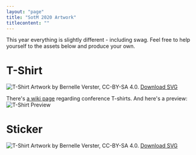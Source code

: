 ```yaml
---
layout: "page"
title: "SotM 2020 Artwork"
titlecontent: ""
---
```



This year everything is slightly different - including swag. Feel free to help
yourself to the assets below and produce your own. 

# T-Shirt 

![T-Shirt](/img/sotm2020-tshirt.png)
Artwork by Bernelle Verster, CC-BY-SA 4.0. [Download
SVG](/img/sotm2020-tshirt.svg)

There's [a wiki page](https://wiki.openstreetmap.org/wiki/State_of_the_Map_2020/Tshirt_shop_organization) regarding conference T-shirts. And here's a preview: 
![T-Shirt Preview](/img/sotm2020-tshirt-preview.jpeg)
 

# Sticker


![T-Shirt](/img/sotm2020-sticker.png)
Artwork by Bernelle Verster, CC-BY-SA 4.0. [Download
SVG](/img/sotm2020-sticker.svg)
